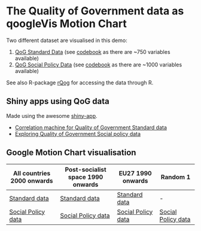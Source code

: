 <h1 class="title">The Quality of Government data as qoogleVis Motion Chart</h1>

Two different dataset are visualised in this demo:

1. [QoG Standard Data](http://www.qog.pol.gu.se/data/datadownloads/qogstandarddata/) (see [codebook](http://www.qogdata.pol.gu.se/codebook/codebook_standard_15may13.pdf) as there are ~750 variables available)
2. [QoG Social Policy Data](http://www.qog.pol.gu.se/data/datadownloads/qogsocialpolicydata/) (see [codebook](http://www.qogdata.pol.gu.se/codebook/codebook_social_4apr12.pdf) as there are ~1000 variables available)


See also R-package [rQog](https://github.com/muuankarski/rQog) for accessing the data through R.

## Shiny apps using QoG data

Made using the awesome [shiny-app](http://www.rstudio.com/shiny/).

- [Correlation machine for Quality of Government Standard data](http://glimmer.rstudio.com/muuankarski/QogCorr/)
- [Exploring Quality of Government Social policy data](http://glimmer.rstudio.com/muuankarski/QogExit/)

## Google Motion Chart visualisation 

| All countries 2000 onwards | Post-socialist space 1990 onwards | EU27 1990 onwards | Random 1 | 
| -------------------------- | --------------------------------- | ----------------- |--------- |
| [Standard data](http://muuankarski.github.io/QogGVis/motionStandard.html) | [Standard data](http://muuankarski.github.io/QogGVis/motionStandardPostS.html) | [Standard data](http://muuankarski.github.io/QogGVis/motionStandardEu.html) | - |
| [Social Policy data](http://muuankarski.github.io/QogGVis/motionSocialPolicy.html) | [Social Policy data](http://muuankarski.github.io/QogGVis/motionSocialPolicyPostS.html) | [Social Policy data](http://muuankarski.github.io/QogGVis/motionSocialPolicyEu.html) | [Social Policy data](http://muuankarski.github.io/QogGVis/motionSocialPolicyExit.html) | 
